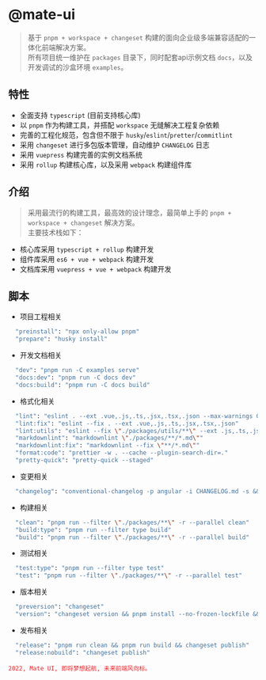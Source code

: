 # @mate-ui
> 基于 `pnpm + workspace + changeset` 构建的面向企业级多端兼容适配的一体化前端解决方案。<br/>
> 所有项目统一维护在 `packages` 目录下，同时配套api示例文档 `docs`，以及开发调试的沙盒环境 `examples`。<br/>

## 特性
- 全面支持 `typescript` (目前支持核心库)
- 以 `pnpm` 作为构建工具，并搭配 `workspace` 无缝解决工程复杂依赖
- 完善的工程化规范，包含但不限于 `husky`/`eslint`/`pretter`/`commitlint`
- 采用 `changeset` 进行多包版本管理，自动维护 `CHANGELOG` 日志
- 采用 `vuepress` 构建完善的实例文档系统
- 采用 `rollup` 构建核心库，以及采用 `webpack` 构建组件库

## 介绍
> 采用最流行的构建工具，最高效的设计理念，最简单上手的 `pnpm + workspace + changeset` 解决方案。<br/>
> 主要技术栈如下：
- 核心库采用 `typescript + rollup` 构建开发
- 组件库采用 `es6 + vue + webpack` 构建开发
- 文档库采用 `vuepress + vue + webpack` 构建开发

## 脚本
- 项目工程相关
```sh
  "preinstall": "npx only-allow pnpm"
  "prepare": "husky install"
```
- 开发文档相关
```sh
  "dev": "pnpm run -C examples serve"
  "docs:dev": "pnpm run -C docs dev"
  "docs:build": "pnpm run -C docs build"
```
- 格式化相关
```sh
  "lint": "eslint . --ext .vue,.js,.ts,.jsx,.tsx,.json --max-warnings 0"
  "lint:fix": "eslint --fix . --ext .vue,.js,.ts,.jsx,.tsx,.json"
  "lint:utils": "eslint --fix \"./packages/utils/**\" --ext .js,.ts,.json"
  "markdownlint": "markdownlint \"./packages/**/*.md\""
  "markdownlint:fix": "markdownlint --fix \"**/*.md\""
  "format:code": "prettier -w . --cache --plugin-search-dir=."
  "pretty-quick": "pretty-quick --staged"
```
- 变更相关
```sh
  "changelog": "conventional-changelog -p angular -i CHANGELOG.md -s && git add CHANGELOG.md"
```
- 构建相关
```sh
  "clean": "pnpm run --filter \"./packages/**\" -r --parallel clean"
  "build:type": "pnpm run --filter type build"
  "build": "pnpm run --filter \"./packages/**\" -r --parallel build"
```

- 测试相关
```sh
  "test:type": "pnpm run --filter type test"
  "test": "pnpm run --filter \"./packages/**\" -r --parallel test"
```

- 版本相关
```sh
  "preversion": "changeset"
  "version": "changeset version && pnpm install --no-frozen-lockfile && pnpm run format:code"
```
- 发布相关
```sh
  "release": "pnpm run clean && pnpm run build && changeset publish"
  "release:nobuild": "changeset publish"
```

<font color=#f81d22>`2022, Mate UI, 即将梦想起航, 未来前端风向标。`</font>
